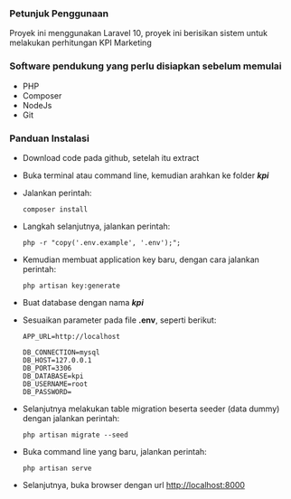 ### **Petunjuk Penggunaan**
Proyek ini menggunakan Laravel 10, proyek ini berisikan sistem untuk melakukan perhitungan KPI Marketing

### **Software pendukung yang perlu disiapkan sebelum memulai**
- PHP
- Composer
- NodeJs
- Git

### **Panduan Instalasi**

- Download code pada github, setelah itu extract
- Buka terminal atau command line, kemudian arahkan ke folder ***kpi***
- Jalankan perintah:
  ```
  composer install
  ```
- Langkah selanjutnya, jalankan perintah:
  ```
  php -r "copy('.env.example', '.env');";
  ```
- Kemudian membuat application key baru, dengan cara jalankan perintah:
  ```
  php artisan key:generate
  ```
- Buat database dengan nama ***kpi***
- Sesuaikan parameter pada file **.env**, seperti berikut:
  ```
  APP_URL=http://localhost

  DB_CONNECTION=mysql
  DB_HOST=127.0.0.1
  DB_PORT=3306
  DB_DATABASE=kpi
  DB_USERNAME=root
  DB_PASSWORD=
  ```
- Selanjutnya melakukan table migration beserta seeder (data dummy) dengan jalankan perintah:
  ```
  php artisan migrate --seed
  ```
- Buka command line yang baru, jalankan perintah:
  ```
  php artisan serve
  ```

- Selanjutnya, buka browser dengan url [http://localhost:8000](http://localhost:8000)
